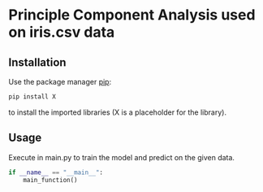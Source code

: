 # Principle Component Analysis used on iris.csv data

## Installation
Use the package manager [pip](https://pip.pypa.io/en/stable/):
```bash
pip install X
```
to install the imported libraries (X is a placeholder for the library).

## Usage
Execute in main.py to train the model and predict on the given data.
```python
if __name__ == "__main__":
    main_function()
```